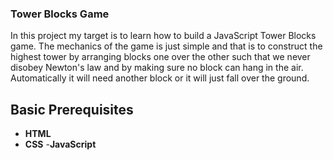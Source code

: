 ### Tower Blocks Game
In this project my target is to learn how to build a JavaScript Tower Blocks game. The mechanics of the game is just simple and that is to construct  the highest tower by arranging blocks one over the other such that we never disobey Newton's law and by making sure no block can hang in the air. Automatically it will need another block or it will just fall over the ground.

## Basic Prerequisites
- **HTML**
- **CSS**
-**JavaScript**

